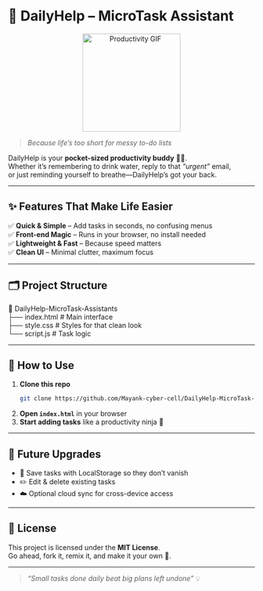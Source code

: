 # 🚀 DailyHelp – MicroTask Assistant
<p align="center">
  <img src="https://media.giphy.com/media/3o7abldj0b3rxrZUxW/giphy.gif" width="200" alt="Productivity GIF"/>
</p>

> _Because life’s too short for messy to-do lists_

DailyHelp is your **pocket-sized productivity buddy** 💼✨.  
Whether it’s remembering to drink water, reply to that *“urgent”* email,  
or just reminding yourself to breathe—DailyHelp’s got your back.

---

## ✨ Features That Make Life Easier
✅ **Quick & Simple** – Add tasks in seconds, no confusing menus  
✅ **Front-end Magic** – Runs in your browser, no install needed  
✅ **Lightweight & Fast** – Because speed matters  
✅ **Clean UI** – Minimal clutter, maximum focus

---

## 🗂 Project Structure
📂 DailyHelp-MicroTask-Assistants  
 ├── index.html   # Main interface  
 ├── style.css    # Styles for that clean look  
 └── script.js    # Task logic  

---

## 🎯 How to Use
1. **Clone this repo**  
   ```bash
   git clone https://github.com/Mayank-cyber-cell/DailyHelp-MicroTask-Assistant.git
   ```
2. **Open `index.html`** in your browser  
3. **Start adding tasks** like a productivity ninja 🥷  

---

## 🌱 Future Upgrades
- 🌟 Save tasks with LocalStorage so they don’t vanish  
- ✏️ Edit & delete existing tasks  
- ☁️ Optional cloud sync for cross-device access  



---

## 📜 License
This project is licensed under the **MIT License**.  
Go ahead, fork it, remix it, and make it your own 🎨.

---

> _“Small tasks done daily beat big plans left undone”_ 💡









